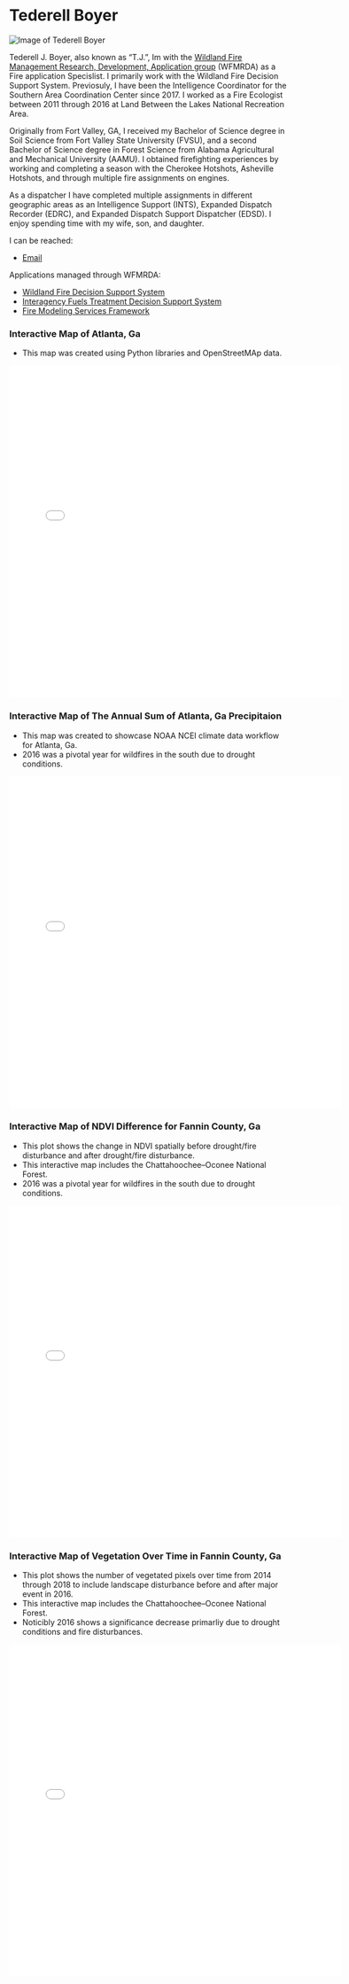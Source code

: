 # Tederell Boyer
![Image of Tederell Boyer](https://wfmrda.nwcg.gov/sites/default/files/images/StaffBios/TJ_Boyer.jpg)


Tederell J. Boyer, also known as “T.J.”, Im with the [Wildland Fire Management Research, Development, Application group](https://wfmrda.nwcg.gov/) (WFMRDA) as a Fire application Specislist. I primarily work with the Wildland Fire Decision Support System. Previosuly, I have been the Intelligence Coordinator for the Southern Area Coordination Center since 2017. I worked as a Fire Ecologist between 2011 through 2016 at Land Between the Lakes National Recreation Area. 

Originally from Fort Valley, GA, I received my Bachelor of Science degree in Soil Science from Fort Valley State University (FVSU), and a second Bachelor of Science degree in Forest Science from Alabama Agricultural and Mechanical University (AAMU).  I obtained firefighting experiences by working and completing a season with the Cherokee Hotshots, Asheville Hotshots, and through multiple fire assignments on engines. 

As a dispatcher I have completed multiple assignments in different geographic areas as an Intelligence Support (INTS), Expanded Dispatch Recorder (EDRC), and Expanded Dispatch Support Dispatcher (EDSD). I enjoy spending time with my wife, son, and daughter.

I can be reached:
* [Email](mailto:tederell.boyer@usda.gov)

Applications managed through WFMRDA:
* [Wildland Fire Decision Support System](https://wfdss.firenet.gov/help/Content/Home.htm)
* [Interagency Fuels Treatment Decision Support System](https://iftdss.firenet.gov/iftdss2/#/landing)
* [Fire Modeling Services Framework](https://fmsf2.firenet.gov/)

### Interactive Map of Atlanta, Ga
* This map was created using Python libraries and OpenStreetMAp data.
  
<embed type="text/html" src="/img/atl.html" width="600" height="600">

### Interactive Map of The Annual Sum of Atlanta, Ga Precipitaion
* This map was created to showcase NOAA NCEI climate data workflow for Atlanta, Ga.
* 2016 was a pivotal year for wildfires in the south due to drought conditions.
  
<embed type="text/html" src="/img/annualsumclimate_plot.html" width="600" height="600">

### Interactive Map of NDVI Difference for Fannin County, Ga
* This plot shows the change in NDVI spatially before drought/fire disturbance and after drought/fire disturbance.
* This interactive map includes the Chattahoochee–Oconee National Forest.
* 2016 was a pivotal year for wildfires in the south due to drought conditions.
  
<embed type="text/html" src="/img/NDVI_Difference_Fannin_County.html" width="600" height="600">

### Interactive Map of Vegetation Over Time in Fannin County, Ga
* This plot shows the number of vegetated pixels over time from 2014 through 2018 to include landscape disturbance before and after major event in 2016.
* This interactive map includes the Chattahoochee–Oconee National Forest.
* Noticibly 2016 shows a significance decrease primarliy due to drought conditions and fire disturbances. 
  
<embed type="text/html" src="/img/Vegetation_over_time_in_Fannin_County.html" width="600" height="600">
